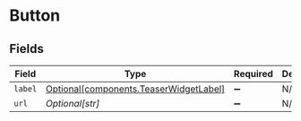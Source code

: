 # Button


## Fields

| Field                                                                              | Type                                                                               | Required                                                                           | Description                                                                        |
| ---------------------------------------------------------------------------------- | ---------------------------------------------------------------------------------- | ---------------------------------------------------------------------------------- | ---------------------------------------------------------------------------------- |
| `label`                                                                            | [Optional[components.TeaserWidgetLabel]](../../models/shared/teaserwidgetlabel.md) | :heavy_minus_sign:                                                                 | N/A                                                                                |
| `url`                                                                              | *Optional[str]*                                                                    | :heavy_minus_sign:                                                                 | N/A                                                                                |